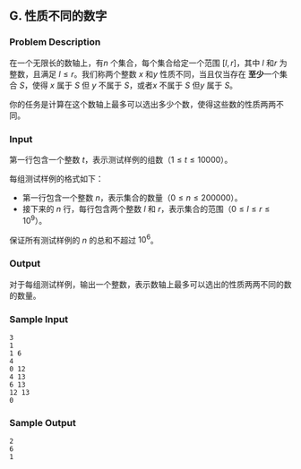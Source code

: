 ## G. 性质不同的数字

### Problem Description

在一个无限长的数轴上，有$n$ 个集合，每个集合给定一个范围 $[l, r]$，其中 $l$ 和$r$ 为整数，且满足 $l \leq r$。我们称两个整数 $x$ 和$y$ 性质不同，当且仅当存在 **至少**一个集合 $S$，使得 $x$ 属于 $S$ 但 $y$ 不属于 $S$，或者$x$ 不属于 $S$ 但$y$ 属于 $S$。

你的任务是计算在这个数轴上最多可以选出多少个数，使得这些数的性质两两不同。

### Input

第一行包含一个整数 $t$，表示测试样例的组数（$1 \leq t \leq 10000$）。

每组测试样例的格式如下：
- 第一行包含一个整数 $n$，表示集合的数量（$0 \leq n \leq 200000$）。
- 接下来的 $n$ 行，每行包含两个整数 $l$ 和 $r$，表示集合的范围（$0 \leq l \leq r \leq 10^9$）。

保证所有测试样例的 $n$ 的总和不超过 $10^6$。

### Output

对于每组测试样例，输出一个整数，表示数轴上最多可以选出的性质两两不同的数的数量。

### Sample Input

```plain
3
1
1 6
4
0 12
4 13
6 13
12 13
0
```

### Sample Output

```plain
2
6
1
```

